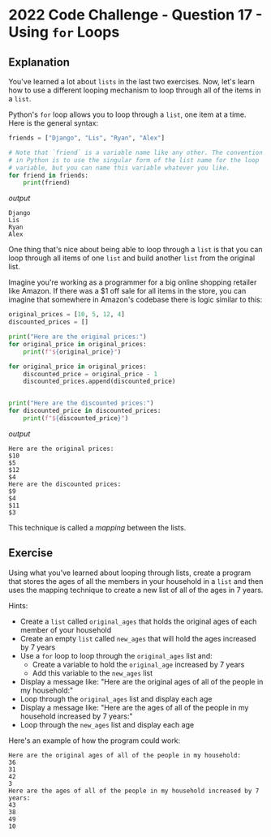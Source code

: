 # 2022 Code Challenge - Question 17 - Using `for` Loops

## Explanation

You've learned a lot about `lists` in the last two exercises. Now, let's learn how to
use a different looping mechanism to loop through all of the items in a `list`.

Python's `for` loop allows you to loop through a `list`, one item at a time. Here
is the general syntax:

```python
friends = ["Django", "Lis", "Ryan", "Alex"]

# Note that `friend` is a variable name like any other. The convention
# in Python is to use the singular form of the list name for the loop
# variable, but you can name this variable whatever you like.
for friend in friends:
    print(friend)
```

*output*

```text
Django
Lis
Ryan
Alex
```

One thing that's nice about being able to loop through a `list` is that you can
loop through all items of one `list` and build another `list` from the original list.

Imagine you're working as a programmer for a big online shopping retailer like
Amazon. If there was a $1 off sale for all items in the store, you can imagine
that somewhere in Amazon's codebase there is logic similar to this:

```python
original_prices = [10, 5, 12, 4]
discounted_prices = []

print("Here are the original prices:")
for original_price in original_prices:
    print(f"${original_price}")

for original_price in original_prices:
    discounted_price = original_price - 1
    discounted_prices.append(discounted_price)


print("Here are the discounted prices:")
for discounted_price in discounted_prices:
    print(f"${discounted_price}")

```

*output*

```text
Here are the original prices:
$10
$5
$12
$4
Here are the discounted prices:
$9
$4
$11
$3
```

This technique is called a *mapping* between the lists.

## Exercise

Using what you've learned about looping through lists, create a program
that stores the ages of all the members in your household in a `list` 
and then uses the mapping technique to create a new list of all of the 
ages in 7 years. 

Hints:
- Create a `list` called `original_ages` that holds the original ages of each member of your household
- Create an empty `list` called `new_ages` that will hold the ages increased by 7 years
- Use a `for` loop to loop through the `original_ages` list and:
    - Create a variable to hold the `original_age` increased by 7 years
    - Add this variable to the `new_ages` list
- Display a message like: "Here are the original ages of all of the people in my household:"
- Loop through the `original_ages` list and display each age
- Display a message like: "Here are the ages of all of the people in my household increased by 7 years:"
- Loop through the `new_ages` list and display each age


Here's an example of how the program could work:

```text
Here are the original ages of all of the people in my household:
36
31
42
3
Here are the ages of all of the people in my household increased by 7 years:
43
38
49
10
```
